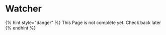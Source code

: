 # Watcher

{% hint style="danger" %}
This Page is not complete yet. Check back later
{% endhint %}

